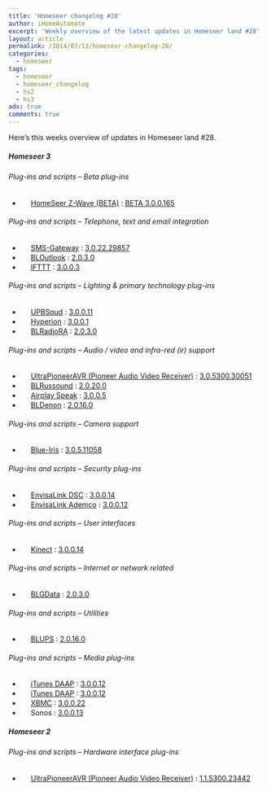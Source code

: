 ```yaml
---
title: 'Homeseer changelog #28'
author: iHomeAutomate
excerpt: 'Weekly overview of the latest updates in Homeseer land #28'
layout: article
permalink: /2014/07/13/homeseer-changelog-28/
categories:
  - homeseer
tags:
  - homeseer
  - homeseer_changelog
  - hs2
  - hs3
ads: true
comments: true  
---
```

Here&#8217;s this weeks overview of updates in Homeseer land #28.

##### Homeseer 3

###### Plug-ins and scripts &#8211; Beta plug-ins

  * <img src="http://homeseer.com/updates3/icons/Plug-In.gif" width="16" height="16" /> [HomeSeer Z-Wave (BETA)][1] : [BETA 3.0.0.165][2]

###### Plug-ins and scripts &#8211; Telephone, text and email integration

  * <img src=" http://www.highpeak.co.za/updates3/icons/SMS-Gateway.jpg" width="16" height="16" /> [SMS-Gateway][3] : [3.0.22.29857][4]
  * <img src="http://dl.dropbox.com/u/7088674/Homeseer3/BladeLogo.gif" width="16" height="16" /> [BLOutlook][5] : [2.0.3.0][6]
  * <img src="http://homeseer.com/updates3/icons/ifttt75.png" width="16" height="16" /> [IFTTT][7] : [3.0.0.3][8]

###### Plug-ins and scripts &#8211; Lighting & primary technology plug-ins

  * <img src="http://homeseer.com/updates3/icons/upb32.png" width="16" height="16" /> [UPBSpud][9] : [3.0.0.11][10]
  * <img src=" http://homeseer.com/updates3/icons/hyperion32.png" width="16" height="16" /> [Hyperion][11] : [3.0.0.1][12]
  * <img src="http://dl.dropbox.com/u/7088674/Homeseer3/BladeLogo.gif" width="16" height="16" /> [BLRadioRA][13] : [2.0.3.0][14]

###### Plug-ins and scripts &#8211; Audio / video and infra-red (ir) support

  * <img src="http://www.automatedhomeonline.com/HomeSeer3/hspi_ultrapioneeravr3.png" width="16" height="16" /> [UltraPioneerAVR (Pioneer Audio Video Receiver)][15] : [3.0.5300.30051][16]
  * <img src="http://dl.dropbox.com/u/7088674/Homeseer3/BladeLogo.gif" width="16" height="16" /> [BLRussound][17] : [2.0.20.0][18]
  * <img src="http://homeseer.com/updates3/icons/airplay_logo.png" width="16" height="16" /> [Airplay Speak][19] : [3.0.0.5][20]
  * <img src="http://dl.dropbox.com/u/7088674/Homeseer3/BladeLogo.gif" width="16" height="16" /> [BLDenon][21] : [2.0.16.0][22]

###### Plug-ins and scripts &#8211; Camera support 

  * <img src=" http://www.highpeak.co.za/updates3/icons/BI.jpg" width="16" height="16" /> [Blue-Iris][23] : [3.0.5.11058][24]

###### Plug-ins and scripts &#8211; Security plug-ins

  * <img src="http://homeseer.com/updates3/icons/envisalink75.png" width="16" height="16" /> [EnvisaLink DSC][25] : [3.0.0.14][26]
  * <img src="http://homeseer.com/updates3/icons/envisalink32.png" width="16" height="16" /> [EnvisaLink Ademco][27] : [3.0.0.12][28]

###### Plug-ins and scripts &#8211; User interfaces

  * <img src="http://homeseer.com/updates3/icons/kinect32.png" width="16" height="16" /> [Kinect][29] : [3.0.0.14][30]

###### Plug-ins and scripts &#8211; Internet or network related

  * <img src="http://dl.dropbox.com/u/7088674/Homeseer3/BladeLogo.gif" width="16" height="16" /> [BLGData][31] : [2.0.3.0][32]

###### Plug-ins and scripts &#8211; Utilities

  * <img src="http://dl.dropbox.com/u/7088674/Homeseer3/BladeLogo.gif" width="16" height="16" /> [BLUPS][33] : [2.0.16.0][34]

###### Plug-ins and scripts &#8211; Media plug-ins

  * <img src="http://homeseer.com/updates3/icons/iTunesDAAP75.png" width="16" height="16" /> [iTunes DAAP][35] : [3.0.0.12][36]
  * <img src="http://homeseer.com/updates3/icons/iTunesDAAP75.png" width="16" height="16" /> [iTunes DAAP][35] : [3.0.0.12][37]
  * <img src="http://homeseer.com/updates3/icons/xbmc32.png" width="16" height="16" /> [XBMC][38] : [3.0.0.22][39]
  * <img src="http://homeseer.com/updates3/icons/SonosPI.png" width="16" height="16" /> Sonos : [3.0.0.13][40]

##### Homeseer 2

###### Plug-ins and scripts &#8211; Hardware interface plug-ins

  * <img src="http://www.automatedhomeonline.com/HomeSeer/hspi_ultrapioneeravr.gif" width="16" height="16" /> [UltraPioneerAVR (Pioneer Audio Video Receiver)][41] : [1.1.5300.23442][42]

 [1]: http://homeseer.com/updates3/descriptions/Z-Wave.htm
 [2]: http://homeseer.com/updates3/HSPI_ZWave_3.0.0.165.zip "Download"
 [3]: http://www.highpeak.co.za/updates3/SMS-Gateway_INFO.html
 [4]: http://www.highpeak.co.za/updates3/SMS-Gateway_3.0.22.29857.ZIP "Download"
 [5]: http://dl.dropbox.com/u/7088674/Homeseer3/BLOutlook/BLOutlook.htm
 [6]: http://dl.dropbox.com/u/7088674/Homeseer3/BLOutlook/BLOutlook_2-0-3-0.zip "Download"
 [7]: http://homeseer.com/updates3/descriptions/iftttt.htm
 [8]: http://homeseer.com/updates3rd3/IFTTT_3-0-0-3.zip "Download"
 [9]: http://homeseer.com/updates3/descriptions/UPBSpud.htm
 [10]: http://homeseer.com/updates3rd3/UPBSpud_3-0-0-11.zip "Download"
 [11]: http://homeseer.com/updates3/descriptions/descriptionspud/hyperion.htm
 [12]: http://homeseer.com/updates3rd3/Hyperion_3-0-0-1.zip "Download"
 [13]: http://dl.dropbox.com/u/7088674/Homeseer3/BLRadioRA/BLRadioRA.htm
 [14]: http://dl.dropbox.com/u/7088674/Homeseer3/BLRadioRA/BLRadioRA_2-0-3-0.zip "Download"
 [15]: http://www.automatedhomeonline.com/HomeSeer3/hspi_ultrapioneeravr3.htm
 [16]: http://www.automatedhomeonline.com/HomeSeer3/HSPI_ULTRAPIONEERAVR3_3.0.5300.30051.zip "Download"
 [17]: http://dl.dropbox.com/u/7088674/Homeseer3/BLRussound/BLRussound.htm
 [18]: http://dl.dropbox.com/u/7088674/Homeseer3/BLRussound/BLRussound_2-0-20-0.zip "Download"
 [19]: http://homeseer.com/updates3/descriptions/AirplaySpeak.htm
 [20]: http://homeseer.com/updates3rd3/AirplaySpeak_3-0-0-5.zip "Download"
 [21]: http://dl.dropbox.com/u/7088674/Homeseer3/BLDenon/BLDenon.htm
 [22]: http://dl.dropbox.com/u/7088674/Homeseer3/BLDenon/BLDenon_2-0-16-0.zip "Download"
 [23]: http://www.highpeak.co.za/updates3/Blue-Iris_INFO.html
 [24]: http://www.highpeak.co.za/updates3/Blue-Iris_3.0.5.11058.ZIP "Download"
 [25]: http://homeseer.com/updates3/descriptions/EnvisaLink.htm
 [26]: http://homeseer.com/updates3rd3/EnvisaLink_3-0-0-14.zip "Download"
 [27]: http://homeseer.com/updates3/descriptions/EnvisaLinkAdemco.htm
 [28]: http://homeseer.com/updates3rd3/EnvisaLinkAdemco_3-0-0-12.zip "Download"
 [29]: http://homeseer.com/updates3/descriptions/Kinect.htm
 [30]: http://homeseer.com/updates3rd3/Kinect_3-0-0-14.zip "Download"
 [31]: http://dl.dropbox.com/u/7088674/Homeseer3/BLGData/BLGData.htm
 [32]: http://dl.dropbox.com/u/7088674/Homeseer3/BLGData/BLGData_2-0-3-0.zip "Download"
 [33]: http://dl.dropbox.com/u/7088674/Homeseer3/BLUPS/BLUPS.htm
 [34]: http://dl.dropbox.com/u/7088674/Homeseer3/BLUPS/BLUPS_2-0-16-0.zip "Download"
 [35]: http://homeseer.com/updates3/descriptions/iTunesDAAP.htm
 [36]: http://homeseer.com/updates3rd3/iTunesDAAP_3-0-0-12.zip "Download"
 [37]: http://homeseer.com/updates3rd3/iTunesDAAP_Linux_3-0-0-12.zip "Download"
 [38]: http://homeseer.com/updates3/descriptions/XBMC.htm
 [39]: http://homeseer.com/updates3rd3/XBMC_3-0-0-22.zip "Download"
 [40]: http://homeseer.com/updates3rd3/Sonosv3_0_0_13.zip "Download"
 [41]: http://www.automatedhomeonline.com/HomeSeer/ultrapioneeravr.htm
 [42]: http://www.automatedhomeonline.com/HomeSeer/HSPI_ULTRAPIONEERAVR_1.1.5300.23442.zip "Download"
